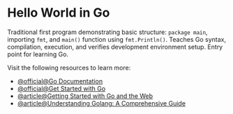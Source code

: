 # Hello World in Go

Traditional first program demonstrating basic structure: `package main`, importing `fmt`, and `main()` function using `fmt.Println()`. Teaches Go syntax, compilation, execution, and verifies development environment setup. Entry point for learning Go.

Visit the following resources to learn more:

- [@official@Go Documentation](https://go.dev/doc/)
- [@official@Get Started with Go](https://go.dev/doc/tutorial/getting-started)
- [@article@Getting Started with Go and the Web](https://dev.to/markmunyaka/getting-started-with-go-and-the-web-hello-world-nal)
- [@article@Understanding Golang: A Comprehensive Guide](https://www.learn-golang.org/en/Hello%2C_World%21)
